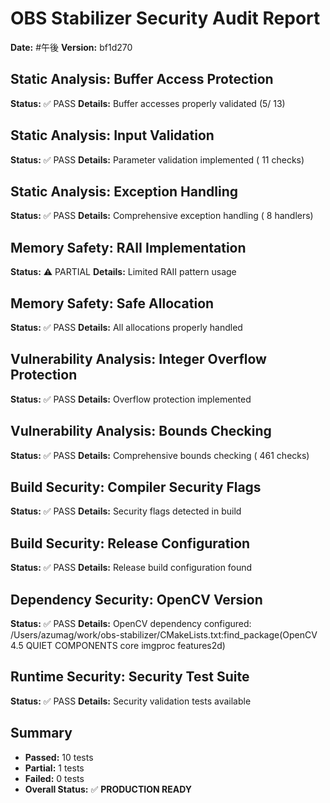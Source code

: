 # OBS Stabilizer Security Audit Report
**Date:** #午後
**Version:** bf1d270

## Static Analysis: Buffer Access Protection
**Status:** ✅ PASS
**Details:** Buffer accesses properly validated (5/      13)

## Static Analysis: Input Validation
**Status:** ✅ PASS
**Details:** Parameter validation implemented (      11 checks)

## Static Analysis: Exception Handling
**Status:** ✅ PASS
**Details:** Comprehensive exception handling (       8 handlers)

## Memory Safety: RAII Implementation
**Status:** ⚠️ PARTIAL
**Details:** Limited RAII pattern usage

## Memory Safety: Safe Allocation
**Status:** ✅ PASS
**Details:** All allocations properly handled

## Vulnerability Analysis: Integer Overflow Protection
**Status:** ✅ PASS
**Details:** Overflow protection implemented

## Vulnerability Analysis: Bounds Checking
**Status:** ✅ PASS
**Details:** Comprehensive bounds checking (     461 checks)

## Build Security: Compiler Security Flags
**Status:** ✅ PASS
**Details:** Security flags detected in build

## Build Security: Release Configuration
**Status:** ✅ PASS
**Details:** Release build configuration found

## Dependency Security: OpenCV Version
**Status:** ✅ PASS
**Details:** OpenCV dependency configured: /Users/azumag/work/obs-stabilizer/CMakeLists.txt:find_package(OpenCV 4.5 QUIET COMPONENTS core imgproc features2d)

## Runtime Security: Security Test Suite
**Status:** ✅ PASS
**Details:** Security validation tests available


## Summary
- **Passed:** 10 tests
- **Partial:** 1 tests
- **Failed:** 0 tests
- **Overall Status:** ✅ **PRODUCTION READY**

